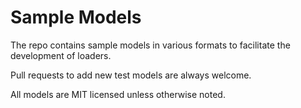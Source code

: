 # Sample Models

The repo contains sample models in various formats to facilitate the development of loaders.

Pull requests to add new test models are always welcome.

All models are MIT licensed unless otherwise noted.